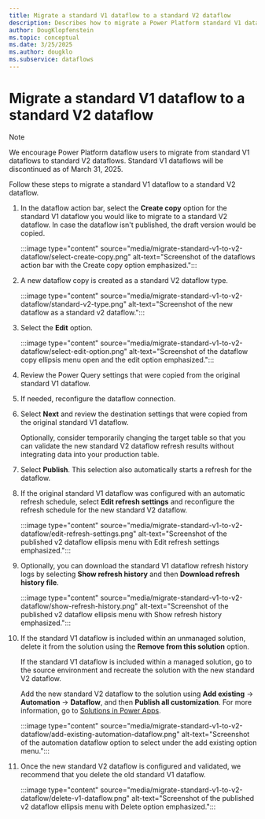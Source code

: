 ```yaml
---
title: Migrate a standard V1 dataflow to a standard V2 dataflow
description: Describes how to migrate a Power Platform standard V1 dataflow to a new standard V2 dataflow
author: DougKlopfenstein
ms.topic: conceptual
ms.date: 3/25/2025
ms.author: dougklo
ms.subservice: dataflows
---
```


# Migrate a standard V1 dataflow to a standard V2 dataflow

> [!NOTE]
> We encourage Power Platform dataflow users to migrate from standard V1 dataflows to standard V2 dataflows. Standard V1 dataflows will be discontinued as of March 31, 2025.

Follow these steps to migrate a standard V1 dataflow to a standard V2 dataflow.

1. In the dataflow action bar, select the **Create copy** option for the standard V1 dataflow you would like to migrate to a standard V2 dataflow. In case the dataflow isn't published, the draft version would be copied.

   :::image type="content" source="media/migrate-standard-v1-to-v2-dataflow/select-create-copy.png" alt-text="Screenshot of the dataflows action bar with the Create copy option emphasized.":::

1. A new dataflow copy is created as a standard V2 dataflow type.

   :::image type="content" source="media/migrate-standard-v1-to-v2-dataflow/standard-v2-type.png" alt-text="Screenshot of the new dataflow as a standard v2 dataflow.":::

1. Select the **Edit** option.

   :::image type="content" source="media/migrate-standard-v1-to-v2-dataflow/select-edit-option.png" alt-text="Screenshot of the dataflow copy ellipsis menu open and the edit option emphasized.":::

1. Review the Power Query settings that were copied from the original standard V1 dataflow.

1. If needed, reconfigure the dataflow connection.

1. Select **Next** and review the destination settings that were copied from the original standard V1 dataflow.

   Optionally, consider temporarily changing the target table so that you can validate the new standard V2 dataflow refresh results without integrating data into your production table.

1. Select **Publish**. This selection also automatically starts a refresh for the dataflow.

1. If the original standard V1 dataflow was configured with an automatic refresh schedule, select **Edit refresh settings** and reconfigure the refresh schedule for the new standard V2 dataflow.

   :::image type="content" source="media/migrate-standard-v1-to-v2-dataflow/edit-refresh-settings.png" alt-text="Screenshot of the published v2 dataflow ellipsis menu with Edit refresh settings emphasized.":::

1. Optionally, you can download the standard V1 dataflow refresh history logs by selecting **Show refresh history** and then **Download refresh history file**.

   :::image type="content" source="media/migrate-standard-v1-to-v2-dataflow/show-refresh-history.png" alt-text="Screenshot of the published v2 dataflow ellipsis menu with Show refresh history emphasized.":::

1. If the standard V1 dataflow is included within an unmanaged solution, delete it from the solution using the **Remove from this solution** option.

   If the standard V1 dataflow is included within a managed solution, go to the source environment and recreate the solution with the new standard V2 dataflow.

   Add the new standard V2 dataflow to the solution using **Add existing** -> **Automation** -> **Dataflow**, and then **Publish all customization**. For more information, go to [Solutions in Power Apps](/power-apps/maker/data-platform/solutions-overview).

   :::image type="content" source="media/migrate-standard-v1-to-v2-dataflow/add-existing-automation-dataflow.png" alt-text="Screenshot of the automation dataflow option to select under the add existing option menu.":::

1. Once the new standard V2 dataflow is configured and validated, we recommend that you delete the old standard V1 dataflow.

   :::image type="content" source="media/migrate-standard-v1-to-v2-dataflow/delete-v1-dataflow.png" alt-text="Screenshot of the published v2 dataflow ellipsis menu with Delete option emphasized.":::
